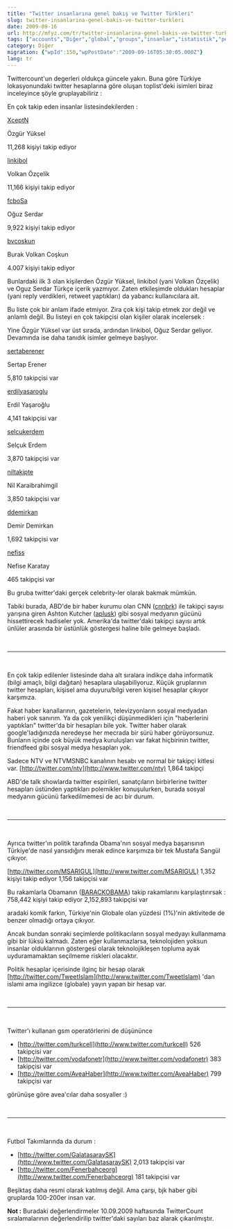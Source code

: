 ```yaml
---
title: "Twitter insanlarına genel bakış ve Twitter Türkleri"
slug: twitter-insanlarina-genel-bakis-ve-twitter-turkleri
date: 2009-09-16
url: http://mfyz.com/tr/twitter-insanlarina-genel-bakis-ve-twitter-turkleri/
tags: ["accounts","Diğer","global","groups","insanlar","istatistik","people","statistics","twitter"]
category: Diğer
migration: {"wpId":150,"wpPostDate":"2009-09-16T05:30:05.000Z"}
lang: tr
---
```


Twittercount'un degerleri oldukça güncele yakın. Buna göre Türkiye lokasyonundaki twitter hesaplarına göre oluşan toplist'deki isimleri biraz inceleyince şöyle gruplayabiliriz :

En çok takip eden insanlar listesindekilerden :

[XceptN](http://www.twitter.com/XceptN)

Özgür Yüksel

11,268 kişiyi takip ediyor

[linkibol](http://www.twitter.com/linkibol)

Volkan Özçelik

11,166 kişiyi takip ediyor

[fcboSa](http://www.twitter.com/fcboSa)

Oğuz Serdar

9,922 kişiyi takip ediyor

[bvcoskun](http://www.twitter.com/bvcoskun)

Burak Volkan Coşkun

4.007 kişiyi takip ediyor

Bunlardaki ilk 3 olan kişilerden Özgür Yüksel, linkibol (yani Volkan Özçelik) ve Oguz Serdar Türkçe içerik yazmıyor. Zaten etkileşimde oldukları hesaplar (yani reply verdikleri, retweet yaptıkları) da yabancı kullanıcılara ait.

Bu liste çok bir anlam ifade etmiyor. Zira çok kişi takip etmek zor değil ve anlamlı değil. Bu listeyi en çok takipçisi olan kişiler olarak incelersek :

Yine Özgür Yüksel var üst sırada, ardından linkibol, Oğuz Serdar geliyor. Devamında ise daha tanıdık isimler gelmeye başlıyor.

[sertaberener](http://www.twitter.com/sertaberener)

Sertap Erener

5,810 takipçisi var

[erdilyasaroglu](http://www.twitter.com/erdilyasaroglu)

Erdil Yaşaroğlu

4,141 takipçisi var

[selcukerdem](http://www.twitter.com/selcukerdem)

Selçuk Erdem

3,870 takipçisi var

[niltakipte](http://www.twitter.com/niltakipte)

Nil Karaibrahimgil

3,850 takipçisi var

[ddemirkan](http://www.twitter.com/ddemirkan)

Demir Demirkan

1,692 takipçisi var

[nefiss](http://www.twitter.com/nefiss)

Nefise Karatay

465 takipçisi var

Bu gruba twitter'daki gerçek celebrity-ler olarak bakmak mümkün.

Tabiki burada, ABD'de bir haber kurumu olan CNN ([cnnbrk](http://www.twitter.com/cnnbrk)) ile takipçi sayısı yarışına giren Ashton Kutcher ([aplusk](http://www.twitter.com/aplusk)) gibi sosyal medyanın gücünü hissettirecek hadiseler yok. Amerika'da twitter'daki takipçi sayısı artık ünlüler arasında bir üstünlük göstergesi haline bile gelmeye başladı.

 

* * *

 

En çok takip edilenler listesinde daha alt sıralara indikçe daha informatik (bilgi amaçlı, bilgi dağıtan) hesaplara ulaşabiliyoruz. Küçük gruplarının twitter hesapları, kişisel ama duyuru/bilgi veren kişisel hesaplar çıkıyor karşımıza.

Fakat haber kanallarının, gazetelerin, televizyonların sosyal medyadan haberi yok sanırım. Ya da çok yenilikçi düşünmedikleri için "haberlerini yaptıkları" twitter'da bir hesapları bile yok. Twitter haber olarak google'ladığınızda neredeyse her mecrada bir sürü haber görüyorsunuz. Bunların içinde çok büyük medya kuruluşları var fakat hiçbirinin twitter, friendfeed gibi sosyal medya hesapları yok.

Sadece NTV ve NTVMSNBC kanalının hesabı ve normal bir takipçi kitlesi var. [http://twitter.com/ntv](http://www.twitter.com/ntv) 1,864 takipçi

ABD'de talk showlarda twitter espirileri, sanatçıların birbirlerine twitter hesapları üstünden yaptıkları polemikler konuşulurken, burada sosyal medyanın gücünü farkedilmemesi de acı bir durum.

 

* * *

 

Ayrıca twitter'ın politik tarafında Obama'nın sosyal medya başarısının Türkiye'de nasıl yansıdığını merak edince karşımıza bir tek Mustafa Sarıgül çıkıyor.

[http://twitter.com/MSARIGUL](http://www.twitter.com/MSARIGUL) 1,352 kişiyi takip ediyor 1,156 takipçisi var

Bu rakamlarla Obamanın ([BARACKOBAMA](http://www.twitter.com/BARACKOBAMA)) takip rakamlarını karşılaştırırsak : 758,442 kişiyi takip ediyor 2,152,893 takipçisi var

aradaki komik farkın, Türkiye'nin Globale olan yüzdesi (1%)'nin aktivitede de benzer olmadığı ortaya çıkıyor.

Ancak bundan sonraki seçimlerde politikacıların sosyal medyayı kullanmama gibi bir lüksü kalmadı. Zaten eğer kullanmazlarsa, teknolojiden yoksun insanlar olduklarının göstergesi olarak teknolojikleşen topluma ayak uyduramamaktan seçilmeme riskleri olacaktır.

Politik hesaplar içerisinde ilginç bir hesap olarak [http://twitter.com/TweetIslam](http://www.twitter.com/TweetIslam) 'dan islami ama ingilizce (globale) yayın yapan bir hesap var.

 

* * *

 

Twitter'ı kullanan gsm operatörlerini de düşününce

*   [http://twitter.com/turkcell](http://www.twitter.com/turkcell) 526 takipçisi var
*   [http://twitter.com/vodafonetr](http://www.twitter.com/vodafonetr) 383 takipçisi var
*   [http://twitter.com/AveaHaber](http://www.twitter.com/AveaHaber) 799 takipçisi var

görünüşe göre avea'cılar daha sosyaller :)

 

* * *

 

Futbol Takımlarında da durum :

*   [http://twitter.com/GalatasaraySK](http://www.twitter.com/GalatasaraySK) 2,013 takipçisi var
*   [http://twitter.com/Fenerbahceorg](http://www.twitter.com/Fenerbahceorg) 181 takipçisi var

Beşiktaş daha resmi olarak katılmış değil. Ama çarşı, bjk haber gibi gruplarda 100-200er insan var.

**Not :** Buradaki değerlendirmeler 10.09.2009 haftasında TwitterCount sıralamalarının değerlendirilip twitter'daki sayıları baz alarak çıkarılmıştır.